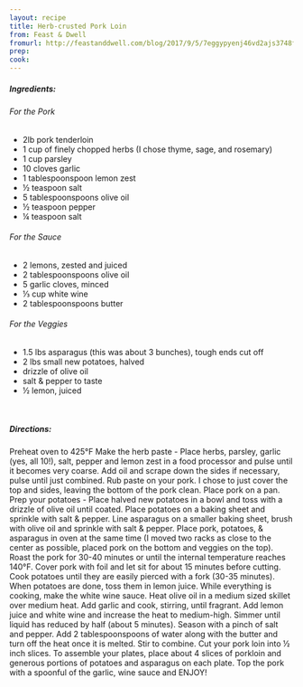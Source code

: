 ```yaml
---
layout: recipe
title: Herb-crusted Pork Loin
from: Feast & Dwell
fromurl: http://feastanddwell.com/blog/2017/9/5/7eggypyenj46vd2ajs3748fo4xifd6
prep: 
cook: 
---
```


##### Ingredients:

###### For the Pork

* 2lb pork tenderloin
* 1 cup of finely chopped herbs (I chose thyme, sage, and rosemary)
* 1 cup parsley
* 10 cloves garlic
* 1 tablespoonspoon lemon zest
* ½ teaspoon salt
* 5 tablespoonspoons olive oil
* ½ teaspoon pepper
* ¼ teaspoon salt

###### For the Sauce

* 2 lemons, zested and juiced
* 2 tablespoonspoons olive oil
* 5 garlic cloves, minced
* ⅓ cup white wine
* 2 tablespoonspoons butter

###### For the Veggies

* 1.5 lbs asparagus (this was about 3 bunches), tough ends cut off
* 2 lbs small new potatoes, halved
* drizzle of olive oil
* salt & pepper to taste
* ½ lemon, juiced

<br>

##### Directions:

Preheat oven to 425°F
Make the herb paste - Place herbs, parsley, garlic (yes, all 10!), salt, pepper and lemon zest in a food processor and pulse until it becomes very coarse. Add oil and scrape down the sides if necessary, pulse until just combined. 
Rub paste on your pork. I chose to just cover the top and sides, leaving the bottom of the pork clean. Place pork on a pan.
Prep your potatoes - Place halved new potatoes in a bowl and toss with a drizzle of olive oil until coated.
Place potatoes on a baking sheet and sprinkle with salt & pepper. Line asparagus on a smaller baking sheet, brush with olive oil and sprinkle with salt & pepper.
Place pork, potatoes, & asparagus in oven at the same time (I moved two racks as close to the center as possible, placed pork on the bottom and veggies on the top). Roast the pork for 30-40 minutes or until the internal temperature reaches 140°F. Cover pork with foil and let sit for about 15 minutes before cutting. Cook potatoes until they are easily pierced with a fork (30-35 minutes). When potatoes are done, toss them in lemon juice. 
While everything is cooking, make the white wine sauce. Heat olive oil in a medium sized skillet over medium heat. Add garlic and cook, stirring, until fragrant. Add lemon juice and white wine and increase the heat to medium-high. Simmer until liquid has reduced by half (about 5 minutes). Season with a pinch of salt and pepper. Add 2 tablespoonspoons of water along with the butter and turn off the heat once it is melted. Stir to combine.
Cut your pork loin into ½ inch slices. To assemble your plates, place about 4 slices of porkloin and generous portions of potatoes and asparagus on each plate. Top the pork with a spoonful of the garlic, wine sauce and ENJOY! 
